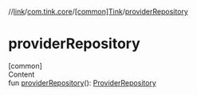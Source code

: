 //[link](../../index.md)/[com.tink.core](../index.md)/[[common]Tink](index.md)/[providerRepository](provider-repository.md)



# providerRepository  
[common]  
Content  
fun [providerRepository](provider-repository.md)(): [ProviderRepository](../../com.tink.core.provider/[common]-provider-repository/index.md)  



